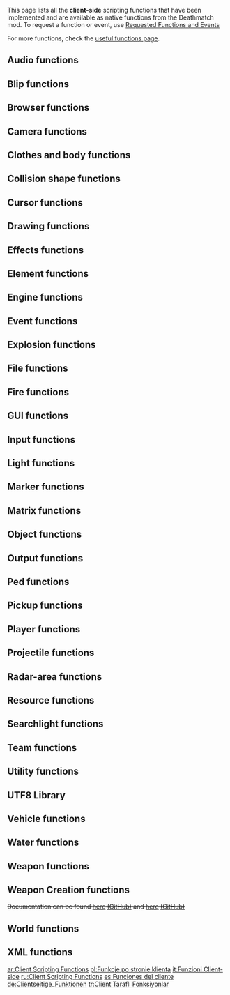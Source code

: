 <pageclass class="client"></pageclass> This page lists all the **client-side** scripting functions that have been implemented and are available as native functions from the Deathmatch mod. To request a function or event, use [Requested Functions and Events](/docs/requested_functions_and_events.md "wikilink")

For more functions, check the [useful functions page](/docs/useful_functions.md "wikilink").

Audio functions
---------------

Blip functions
--------------

Browser functions
-----------------

Camera functions
----------------

Clothes and body functions
--------------------------

Collision shape functions
-------------------------

Cursor functions
----------------

Drawing functions
-----------------

Effects functions
-----------------

Element functions
-----------------

Engine functions
----------------

Event functions
---------------

Explosion functions
-------------------

File functions
--------------

Fire functions
--------------

GUI functions
-------------

Input functions
---------------

Light functions
---------------

Marker functions
----------------

Matrix functions
----------------

Object functions
----------------

Output functions
----------------

Ped functions
-------------

Pickup functions
----------------

Player functions
----------------

Projectile functions
--------------------

Radar-area functions
--------------------

Resource functions
------------------

Searchlight functions
---------------------

Team functions
--------------

Utility functions
-----------------

UTF8 Library
------------

Vehicle functions
-----------------

Water functions
---------------

Weapon functions
----------------

Weapon Creation functions
-------------------------

~~Documentation can be found [here](http://code.google.com/p/mtasa-blue/source/detail?r=4555) [(GitHub)](https://github.com/multitheftauto/mtasa-blue/commit/c0ac461867e24fe5fc471fe373ec6212e8736c01) and [here](http://code.google.com/p/mtasa-blue/source/detail?r=4557) [(GitHub)](https://github.com/multitheftauto/mtasa-blue/commit/9c2464b5e0c7d0f2915a9b46273832cd950af48e)~~

World functions
---------------

XML functions
-------------

[ar:Client Scripting Functions](/docs/ar-client_scripting_functions.md "wikilink") [pl:Funkcje po stronie klienta](/docs/pl-funkcje_po_stronie_klienta.md "wikilink") [it:Funzioni Client-side](/docs/it-funzioni_client-side.md "wikilink") [ru:Client Scripting Functions](/docs/ru-client_scripting_functions.md "wikilink") [es:Funciones del cliente](/docs/es-funciones_del_cliente.md "wikilink") [de:Clientseitige\_Funktionen](/docs/de-clientseitige_funktionen.md "wikilink") [tr:Client Taraflı Fonksiyonlar](/docs/tr-client_taraflı_fonksiyonlar.md "wikilink")
